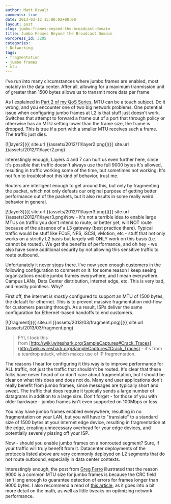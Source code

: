 ```yaml
---
author: Matt Oswalt
comments: true
date: 2013-03-12 15:00:02+00:00
layout: post
slug: jumbo-frames-beyond-the-broadcast-domain
title: Jumbo Frames Beyond the Broadcast Domain
wordpress_id: 3205
categories:
- Networking
tags:
- fragmentation
- jumbo frames
- mtu
---
```


I've run into many circumstances where jumbo frames are enabled, most notably in the data center. After all, allowing for a maximum tranmission unit of greater than 1500 bytes allows us to transmit more data per frame

As I explained in [Part 2 of my QoS Series](http://keepingitclassless.net/2012/11/qos-part-2-qos-and-jumbo-frames-on-nexus-ucs-and-vmware/), MTU can be a touch subject. Do it wrong, and you encounter one of two big network problems. One potential issue when configuring jumbo frames at L2 is that stuff just doesn't work. Switches that attempt to forward a frame out of a port that through policy or otherwise has an MTU setting lower than the frame size, the frame is dropped. This is true if a port with a smaller MTU receives such a frame. The traffic just dies.

[![layer2]({{ site.url }}assets/2012/11/layer2.png)]({{ site.url }}assets/2012/11/layer2.png)

Interestingly enough, Layers 4 and 7 can hurt us even further here, since it's possible that traffic doesn't always use the full 9000 bytes it's allowed, resulting in traffic working some of the time, but sometimes not working. It's not fun to troubleshoot this kind of behavior, trust me.

Routers are intelligent enough to get around this, but only by fragmenting the packet, which not only defeats our original purpose of getting better performance out of the packets, but it also results in some really weird behavior in general.

[![layer3]({{ site.url }}assets/2012/11/layer3.png)]({{ site.url }}assets/2012/11/layer3.png)Now - it's not a terrible idea to enable large MTUs on traffic you don't intend to route, or better yet, will NOT route because of the absence of a L3 gateway (best practice there). Typical traffic would be stuff like FCoE, NFS, iSCSI, vMotion, etc - stuff that not only works on a strictly L2 basis but largely will ONLY work on this basis (i.e. cannot be routed). We get the benefits of performance, and oh hey - we also have some additional security by not allowing this sensitive traffic to route outbound.

Unfortunately it never stops there. I've now seen enough customers in the following configuration to comment on it: for some reason I keep seeing organizations enable jumbo frames everywhere, and I mean everywhere. Campus LANs, Data Center distribution, internet edge, etc. This is very bad, and mostly pointless. Why?

First off, the internet is _mostly_ configured to support an MTU of 1500 bytes, the default for ethernet. This is to prevent massive fragmentation mid-flow for customers passing through. As a result, ISPs deliver the same configuration for Ethernet-based handoffs to end customers.

[![fragment]({{ site.url }}assets/2013/03/fragment.png)]({{ site.url }}assets/2013/03/fragment.png)

> FYI, I took this from [http://wiki.wireshark.org/SampleCaptures#Crack_Traces](http://wiki.wireshark.org/SampleCaptures#Crack_Traces) - it's from a teardrop attack, which makes use of IP fragmentation.

The reasons I hear for configuring it this way is to improve performance for ALL traffic, not just the traffic that shouldn't be routed. It's clear that these folks have never heard of or don't care about fragmentation, but I should be clear on what this does and does not do. Many end user applications don't really benefit from jumbo frames, since messages are typically short and sweet. The traffic that does require it typically sends a large number of datagrams in addition to a large size. Don't forget - for those of you with older hardware - jumbo frames isn't even supported on 100Mbps or less.

You may have jumbo frames enabled everywhere, resulting in no fragmentation on your LAN, but you will have to "translate" to a standard size of 1500 bytes at your internet edge device, resulting in fragmentation at the edge, creating unnecessary overhead for your edge devices, and potentially severely pissing off your ISP.

Now - should you enable jumbo frames on a nonrouted segment? Sure, if your traffic will truly benefit from it. Datacenter deployments of the protocols listed above are very commonly deployed on L2 segments that do not route outbound, especially in data center contexts.

Interestingly enough, the post from [Greg Ferro](http://etherealmind.com/ethernet-jumbo-frames-full-duplex-9000-bytes/) illustrated that the reason 9000 is a common MTU size for jumbo frames is because the CRC field isn't long enough to guarantee detection of errors for frames longer than 9000 bytes. I also recommend a read of [this article](http://sd.wareonearth.com/~phil/jumbo.html), as it goes into a bit more detail on the math, as well as little tweaks on optimizing network performance.
